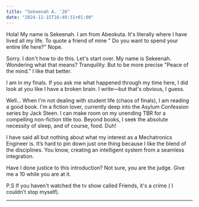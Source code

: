 ```yaml
---
title: "Sekeenah A. '26"
date: "2024-11-15T16:40:31+01:00"
---
```


Hola! My name is Sekeenah. I am from Abeokuta. It's literally where I have lived all my life. To quote a friend of mine " Do you want to spend your entire life here?" Nope.

Sorry. I don't how to do this. 
Let's start over. My name is Sekeenah. Wondering what that means? Tranquility. But to be more precise "Peace of the mind." I like that better. 

I am in my finals. If you ask me what happened through my time here, I did look at you like I have a broken brain. I write—but that's obvious, I guess.

Well... 
When I'm not dealing with student life (chaos of finals), I am reading a good book. I'm a fiction lover, currently deep into the Asylum Confession series by Jack Steen. I can make room on my unending TBR for a compelling non-fiction title too. Beyond books, I seek the absolute necessity of sleep, and of course, food. Duh!

I have said all but nothing about what my interest as a Mechatronics Engineer is. It’s hard to pin down just one thing because I like the blend of the disciplines. You know, creating an intelligent system from a seamless integration.

Have I done justice to this introduction? Not sure, you are the judge. Give me a 10 while you are at it.

P.S If you haven't watched the tv show called Friends, it's a crime ( I couldn't stop myself).

---
